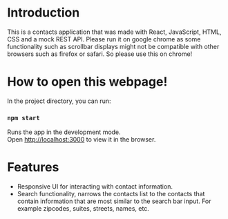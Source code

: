 
# Introduction
This is a contacts application that was made with React, JavaScript, HTML, CSS and a mock REST API. Please run it on google chrome as some functionality such as scrollbar displays might not be compatible with other browsers such as firefox or safari. So please use this on chrome!

# How to open this webpage!

In the project directory, you can run:

### `npm start`

Runs the app in the development mode.\
Open [http://localhost:3000](http://localhost:3000) to view it in the browser.

# Features
- Responsive UI for interacting with contact information.
- Search functionality, narrows the contacts list to the contacts that contain information that are most similar to the search bar input. 
For example zipcodes, suites, streets, names, etc.
